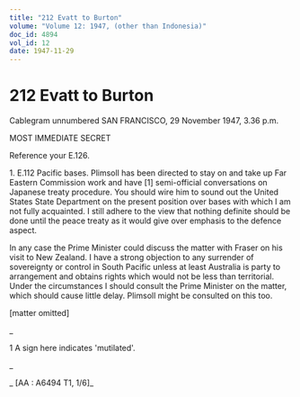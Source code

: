 ```yaml
---
title: "212 Evatt to Burton"
volume: "Volume 12: 1947, (other than Indonesia)"
doc_id: 4894
vol_id: 12
date: 1947-11-29
---
```


# 212 Evatt to Burton

Cablegram unnumbered SAN FRANCISCO, 29 November 1947, 3.36 p.m.

MOST IMMEDIATE SECRET

Reference your E.126.

1\. E.112 Pacific bases. Plimsoll has been directed to stay on and take up Far Eastern Commission work and have [1] semi-official conversations on Japanese treaty procedure. You should wire him to sound out the United States State Department on the present position over bases with which I am not fully acquainted. I still adhere to the view that nothing definite should be done until the peace treaty as it would give over emphasis to the defence aspect.

In any case the Prime Minister could discuss the matter with Fraser on his visit to New Zealand. I have a strong objection to any surrender of sovereignty or control in South Pacific unless at least Australia is party to arrangement and obtains rights which would not be less than territorial. Under the circumstances I should consult the Prime Minister on the matter, which should cause little delay. Plimsoll might be consulted on this too.

[matter omitted]

_

1 A sign here indicates 'mutilated'.

_

_ [AA : A6494 T1, 1/6]_
